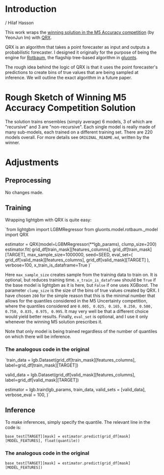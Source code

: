 # Introduction
/ Hilaf Hasson

This work wraps the [winning solution in the M5 Accuracy competition](https://github.com/Mcompetitions/M5-methods/tree/master/Code%20of%20Winning%20Methods/A1) (by YeonJun Im) with [QRX](https://github.com/awslabs/gluon-ts/blob/master/src/gluonts/model/rotbaum/_model.py).

QRX is an algorithm that takes a point forecaster as input and outputs a probabilistic forecaster. I designed it originally for the purpose of being the engine for [Rotbaum](https://github.com/awslabs/gluon-ts/tree/master/src/gluonts/model/rotbaum), the flagship tree-based algorithm in [gluonts](https://github.com/awslabs/gluon-ts).

The rough idea behind the logic of QRX is that it uses the point forecaster's predictions to create bins of true values that are being sampled at inference. We will outline the exact algorithm in a future paper.

# Rough Sketch of Winning M5 Accuracy Competition Solution

The solution trains ensembles (simply average) 6 models, 3 of which are "recursive" and 3 are "non-recursive". Each single model is really made of many sub-models, each trained on a different training set. There are 220 models overall. For more details see `ORIGINAL_README.md`, written by the winner.

# Adjustments

## Preprocessing 
No changes made.

## Training
Wrapping lightgbm with QRX is quite easy:

`from lightgbm import LGBMRegressor
from gluonts.model.rotbaum._model import QRX

estimator = QRX(model=LGBMRegressor(**lgb_params),
                    clump_size=200)
    estimator.fit(
        grid_df[train_mask][features_columns], 
        grid_df[train_mask][TARGET],
        max_sample_size=1000000, 
        seed=SEED,
        eval_set=(
            grid_df[valid_mask][features_columns], 
            grid_df[valid_mask][TARGET]
        ),
        verbose=100,
        x_train_is_dataframe=True
    )`

Here `max_sample_size` creates sample from the training data to train on. It is optional, but reduces training time. `x_train_is_dataframe` should be `True` if the base model is lightgbm as it is here, but `False` if one uses XGBoost. The parameter `clump_size` is the size of the bins of true values created by QRX. I have chosen `200` for the simple reason that this is the minimal number that allows for the quantiles considered in the M5 Uncertainty competition, where the quantiles considered are `0.005, 0.025, 0.165, 0.250, 0.500, 0.750, 0.835, 0.975, 0.995`. It may very well be that a different choice would yield better results. Finally, `eval_set` is optional, and I use it only whenever the winning M5 solution prescribes it. 

Note that only model is being trained regardless of the number of quantiles on which there will be inference.

### The analogous code in the original

`train_data = lgb.Dataset(grid_df[train_mask][features_columns], 
                       label=grid_df[train_mask][TARGET])
    
valid_data = lgb.Dataset(grid_df[valid_mask][features_columns], 
                       label=grid_df[valid_mask][TARGET])

estimator = lgb.train(lgb_params,
                          train_data,
                          valid_sets = [valid_data],
                          verbose_eval = 100,
                          )`

## Inference

To make inferences, simply specify the quantile. The relevant line in the code is:

`base_test[TARGET][mask] = estimator.predict(grid_df[mask][MODEL_FEATURES], float(quantile))`

### The analogous code in the original

`base_test[TARGET][mask] = estimator.predict(grid_df[mask][MODEL_FEATURES])`